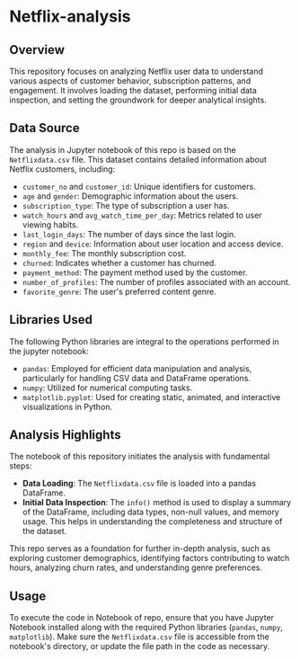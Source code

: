 # Netflix-analysis

## Overview
This repository focuses on analyzing Netflix user data to understand various aspects of customer behavior, subscription patterns, and engagement. It involves loading the dataset, performing initial data inspection, and setting the groundwork for deeper analytical insights.

## Data Source
The analysis in Jupyter notebook of this repo is based on the `Netflixdata.csv` file. This dataset contains detailed information about Netflix customers, including:
* `customer_no` and `customer_id`: Unique identifiers for customers.
* `age` and `gender`: Demographic information about the users.
* `subscription_type`: The type of subscription a user has.
* `watch_hours` and `avg_watch_time_per_day`: Metrics related to user viewing habits.
* `last_login_days`: The number of days since the last login.
* `region` and `device`: Information about user location and access device.
* `monthly_fee`: The monthly subscription cost.
* `churned`: Indicates whether a customer has churned.
* `payment_method`: The payment method used by the customer.
* `number_of_profiles`: The number of profiles associated with an account.
* `favorite_genre`: The user's preferred content genre.

## Libraries Used
The following Python libraries are integral to the operations performed in the jupyter notebook:
* `pandas`: Employed for efficient data manipulation and analysis, particularly for handling CSV data and DataFrame operations.
* `numpy`: Utilized for numerical computing tasks.
* `matplotlib.pyplot`: Used for creating static, animated, and interactive visualizations in Python.

## Analysis Highlights
The notebook of this repository initiates the analysis with fundamental steps:
* **Data Loading**: The `Netflixdata.csv` file is loaded into a pandas DataFrame.
* **Initial Data Inspection**: The `info()` method is used to display a summary of the DataFrame, including data types, non-null values, and memory usage. This helps in understanding the completeness and structure of the dataset.

This repo serves as a foundation for further in-depth analysis, such as exploring customer demographics, identifying factors contributing to watch hours, analyzing churn rates, and understanding genre preferences.

## Usage
To execute the code in Notebook of repo, ensure that you have Jupyter Notebook installed along with the required Python libraries (`pandas`, `numpy`, `matplotlib`). Make sure the `Netflixdata.csv` file is accessible from the notebook's directory, or update the file path in the code as necessary.
